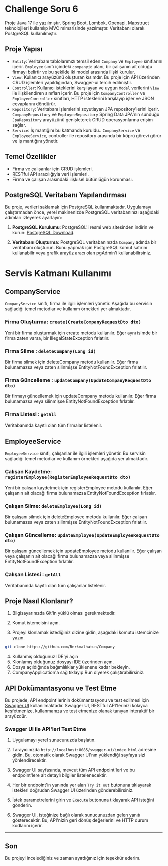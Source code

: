 
# Challenge Soru 6

Proje Java 17 ile yazılmıştır. Spring Boot, Lombok, Openapi, Mapstruct teknolojileri kullanılıp MVC mimarisinde yazılmıştır. Veritabanı olarak PostgreSQL kullanılmıştır.


## Proje Yapısı

- `Entity`: Veritabanı tablolarımızı temsil eden `Company` ve `Employee` sınıflarını içerir. `Employee` sınıfı içindeki `companyid` alanı, bir çalışanın ait olduğu firmayı belirtir ve bu şekilde iki model arasında ilişki kurulur.
- `View`: Kullanıcı arayüzünü oluşturan kısımdır. Bu proje için API üzerinden CRUD işlemleri yapıldığından, Swagger-ui tercih edilmiştir.
- `Controller`: Kullanıcı isteklerini karşılayan ve uygun `Model` verilerini `View` ile ilişkilendiren sınıfları içerir. Bu proje için `CompanyController` ve `EmployeeController` sınıfları, HTTP isteklerini karşılayıp işler ve JSON cevaplarını döndürür.
- `Repository`: Veritabanı işlemlerini soyutlayan JPA repository'lerini içerir. `CompanyRepository` ve `EmployeeRepository` Spring Data JPA'nın sunduğu `JpaRepository` arayüzünü genişleterek CRUD operasyonlarına erişim sağlar.
-  `Service`: İş mantığını bu katmanda kuruldu.. `CompanyService` ve `EmployeeService`, controller ile repository arasında bir köprü görevi görür ve iş mantığını yönetir.
## Temel Özellikler

- Firma ve çalışanlar için CRUD işlemleri.
- RESTful API aracılığıyla veri işlemleri.
- Firma ve çalışan arasındaki ilişkisel bütünlüğün korunması.
## PostgreSQL Veritabanı Yapılandırması

Bu proje, verileri saklamak için PostgreSQL kullanmaktadır. Uygulamayı çalıştırmadan önce, yerel makinenizde PostgreSQL veritabanınızı aşağıdaki adımları izleyerek ayarlayın:

1. **PostgreSQL Kurulumu**: PostgreSQL'i resmi web sitesinden indirin ve kurun: [PostgreSQL Download](https://www.postgresql.org/download/).

2. **Veritabanı Oluşturma**: PostgreSQL veritabanınızda `Company` adında bir veritabanı oluşturun. Bunu yapmak için PostgreSQL komut satırını kullanabilir veya grafik arayüz aracı olan pgAdmin'i kullanabilirsiniz.
# Servis Katmanı Kullanımı
## CompanyService
`CompanyService` sınıfı, firma ile ilgili işlemleri yönetir. Aşağıda bu servisin sağladığı temel metodlar ve kullanım örnekleri yer almaktadır.
### Firma Oluşturma: `create(CreateCompanyRequestDto dto)`
Yeni bir firma oluşturmak için create metodu kullanılır. Eğer aynı isimde bir firma zaten varsa, bir IllegalStateException fırlatılır.
### Firma Silme : `deleteCompany(Long id)`
Bir firma silmek için deleteCompany metodu kullanılır. Eğer firma bulunamazsa veya zaten silinmişse EntityNotFoundException fırlatılır.
### Firma Güncelleme : `updateCompany(UpdateCompanyRequestDto dto)`
Bir firmayı güncellemek için updateCompany metodu kullanılır. Eğer firma bulunamazsa veya  silinmişse EntityNotFoundException fırlatılır.
### Firma Listesi : `getAll`
Veritabanında kayıtlı olan tüm firmalar listelenir.
## EmployeeService
`EmployeeService` sınıfı, çalışanlar ile ilgili işlemleri yönetir. Bu servisin sağladığı temel metodlar ve kullanım örnekleri aşağıda yer almaktadır.
### Çalışan Kaydetme: `registerEmployee(RegisterEmployeeRequestDto dto)`
Yeni bir çalışan kaydetmek için registerEmployee metodu kullanılır. Eğer çalışanın ait olacağı firma bulunamazsa EntityNotFoundException fırlatılır.
### Çalışan Silme: `deleteEmployee(Long id)`
Bir çalışanı silmek için deleteEmployee metodu kullanılır. Eğer çalışan bulunamazsa veya zaten silinmişse EntityNotFoundException fırlatılır.
### Çalışan Güncelleme: `updateEmployee(UpdateEmployeeRequestDto dto)`
Bir çalışanı güncellemek için updateEmployee metodu kullanılır. Eğer çalışan veya çalışanın ait olacağı firma bulunamazsa veya silinmişse EntityNotFoundException fırlatılır.
### Çalışan Listesi : `getAll`
Veritabanında kayıtlı olan tüm çalışanlar listelenir.
## Proje Nasıl Klonlanır?

1. Bilgisayarınızda Git'in yüklü olması gerekmektedir.

2. Komut istemcisini açın.

3. Projeyi klonlamak istediğiniz dizine gidin, aşağıdaki komutu istemcinize yazın.


```bash 
git clone https://github.com/Berkmalhatun/Company
```
4. Kullanmış olduğunuz IDE'yi açın  
5. Klonlamış olduğunuz dosyayı IDE üzerinden açın.
6. Dosya açıldığında bağımlılıklar yüklenene kadar bekleyin.
7. CompanyApplication'a sağ tıklayıp Run diyerek çalıştırabilirsiniz.
 ## API Dokümantasyonu ve Test Etme

Bu projede, API endpoint'lerinin dokümantasyonu ve test edilmesi için [Swagger UI](http://localhost:8085/swagger-ui/index.html) kullanılmaktadır. Swagger UI, RESTful API'lerinizi kolayca keşfetmenize, kullanmanıza ve test etmenize olanak tanıyan interaktif bir arayüzdür.

### Swagger UI ile API'leri Test Etme

1. Uygulamayı yerel sunucunuzda başlatın.

2. Tarayıcınızda `http://localhost:8085/swagger-ui/index.html` adresine gidin. Bu, otomatik olarak Swagger UI'nın yüklendiği sayfaya sizi yönlendirecektir.

3. Swagger UI sayfasında, mevcut tüm API endpoint'leri ve bu endpoint'lere ait detaylı bilgiler listelenecektir.

4. Her bir endpoint'in yanında yer alan `Try it out` butonuna tıklayarak istekleri doğrudan Swagger UI üzerinden gönderebilirsiniz.

5. İstek parametrelerini girin ve `Execute` butonuna tıklayarak API isteğini gönderin.

6. Swagger UI, isteğinize bağlı olarak sunucunuzdan gelen yanıtı gösterecektir. Bu, API'nizin geri dönüş değerlerini ve HTTP durum kodlarını içerir.

---
## Son
Bu projeyi incelediğiniz ve zaman ayırdığınız için teşekkür ederim.
